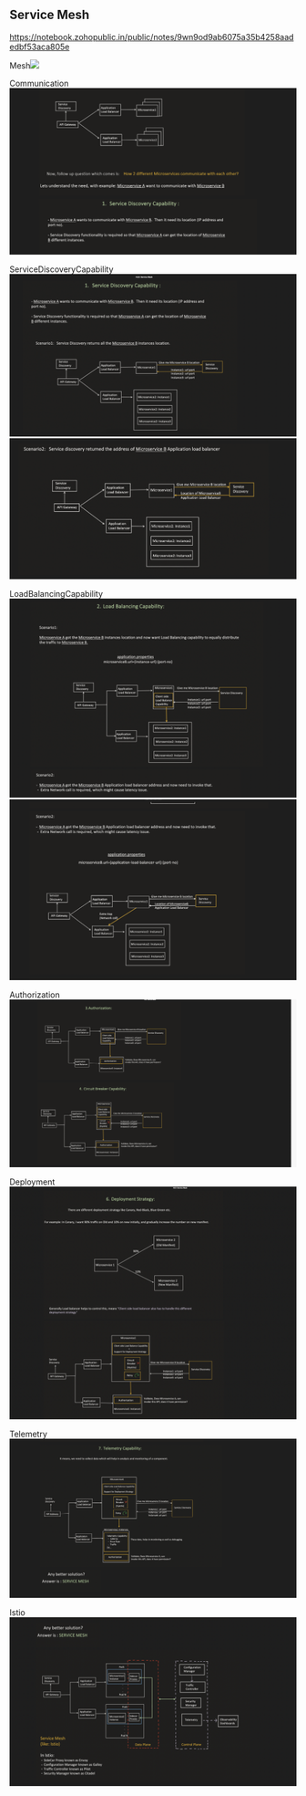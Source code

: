 ## Service Mesh

https://notebook.zohopublic.in/public/notes/9wn9od9ab6075a35b4258aadedbf53aca805e

Mesh<img src="Mesh">

Communication<img src="Communication.png">

ServiceDiscoveryCapability</br>
<img src="Capability.png">
<img src="ServiceDiscovery.png">

LoadBalancingCapability</br>
<img src="LoadBalancing.png">
<img src="Load.png">

Authorization
<img src="Authorization.png">

Deployment
<img src="Deployment.png">

Telemetry
<img src="Telemetry.png">

Istio
<img src="Istio.png">